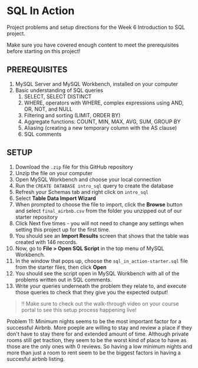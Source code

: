 # SQL In Action 

Project problems and setup directions for the Week 6 Introduction to SQL project.

Make sure you have covered enough content to meet the prerequisites before starting on this project!


## PREREQUISITES

1. MySQL Server and MySQL Workbench, installed on your computer
2. Basic understanding of SQL queries
   1. SELECT, SELECT DISTINCT
   2. WHERE, operators with WHERE, complex expressions using AND, OR, NOT, and NULL
   3. Filtering and sorting (LIMIT, ORDER BY)
   4. Aggregate functions: COUNT, MIN, MAX, AVG, SUM, GROUP BY
   5. Aliasing (creating a new temporary column with the AS clause)
   6. SQL comments


## SETUP

1. Download the `.zip` file for this GitHub repository
2. Unzip the file on your computer
3. Open MySQL Workbench and choose your local connection
4. Run the `CREATE DATABASE intro_sql` query to create the database
5. Refresh your Schemas tab and right click on `intro_sql`
6. Select **Table Data Import Wizard**
7. When prompted to choose the file to import, click the **Browse** button and select `final_airbnb.csv` from the folder you unzipped out of our starter repository
8. Click Next five times - you will not need to change any settings when setting this project up for the first time.
9. You should see an **Import Results** screen that shows that the table was created with 146 records.
10. Now, go to **File > Open SQL Script** in the top menu of MySQL Workbench.
11. In the window that pops up, choose the `sql_in_action-starter.sql` file from the starter files, then click **Open**
12. You should see the script open in MySQL Workbench with all of the problems written out in SQL comments.
13. Write your queries underneath the problem they relate to, and execute those queries to check that they give you the expected output!


> ‼️ Make sure to check out the walk-through video on your course portal to see this setup process happening live!


Problem 11:
Minimum nights seems to be the most important factor for a successful Airbnb. More poeple are willing to stay and review a place if they don't have to stay there for and extended amount of time. Although private rooms still get traction, they seem to be the worst kind of place to have as those are the only ones with 0 reviews. So having a low minimum nights and more than just a room to rent seem to be the biggest factors in having a succesful airbnb listing.

